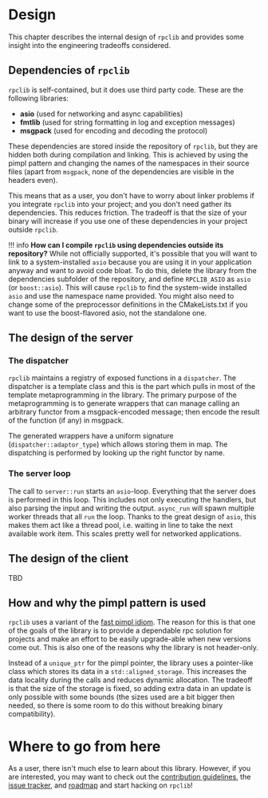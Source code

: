# Design

This chapter describes the internal design of `rpclib` and provides some insight into the
engineering tradeoffs considered.

## Dependencies of `rpclib`

`rpclib` is self-contained, but it does use third party code. These are the following libraries:

  * **asio** (used for networking and async capabilities)
  * **fmtlib** (used for string formatting in log and exception messages)
  * **msgpack** (used for encoding and decoding the protocol)

These dependencies are stored inside the repository of `rpclib`, but they are hidden both during
compilation and linking. This is achieved by using the pimpl pattern and changing the names of the
namespaces in their source files (apart from `msgpack`, none of the dependencies are visible in the
headers even).

This means that as a user, you don't have to worry about linker problems if you integrate `rpclib`
into your project; and you don't need gather its dependencies. This reduces friction. The tradeoff
is that the size of your binary will increase if you use one of these dependencies in your project
outside `rpclib`.

!!! info
    **How can I compile `rpclib` using dependencies outside its repository?** While not officially
    supported, it's possible that you will want to link to a system-installed `asio` because you
    are using it in your application anyway and want to avoid code bloat. To do this, delete the
    library from the dependencies subfolder of the repository, and define `RPCLIB_ASIO` as `asio`
    (or `boost::asio`). This will cause `rpclib` to find the system-wide installed `asio` and use
    the namespace name provided. You might also need to change some of the preprocessor definitions
    in the CMakeLists.txt if you want to use the boost-flavored asio, not the standalone one.

## The design of the server

### The dispatcher

`rpclib` maintains a registry of exposed functions in a `dispatcher`. The dispatcher is a template
class and this is the part which pulls in most of the template metaprogramming in the library. The primary purpose of the metaprogramming is to generate wrappers that can manage calling an arbitrary functor from a msgpack-encoded message; then encode the result of the function (if any) in msgpack.

The generated wrappers have a uniform signature (`dispatcher::adaptor_type`) which allows storing
them in map. The dispatching is performed by looking up the right functor by name.

### The server loop

The call to `server::run` starts an `asio`-loop. Everything that the server does is performed in
this loop. This includes not only executing the handlers, but also parsing the input and writing
the output. `async_run` will spawn multiple worker threads that all `run` the loop. Thanks to the
great design of `asio`, this makes them act like a thread pool, i.e. waiting in line to take the
next available work item. This scales pretty well for networked applications.

## The design of the client

TBD

## How and why the pimpl pattern is used

`rpclib` uses a variant of the [fast pimpl idiom](http://www.gotw.ca/gotw/028.htm). The reason for
this is that one of the goals of the library is to provide a dependable rpc solution for projects
and make an effort to be easily upgrade-able when new versions come out. This is also one of the
reasons why the library is not header-only.

Instead of a `unique_ptr` for the pimpl pointer, the library uses a pointer-like class which stores
its data in a `std::aligned_storage`. This increases the data locality during the calls and reduces
dynamic allocation. The tradeoff is that the size of the storage is fixed, so adding extra data in an update is only possible with some bounds (the sizes used are a bit bigger then needed, so there is some room to do this without breaking binary compatibility).

# Where to go from here

As a user, there isn't much else to learn about this library. However, if you are interested, you may
want to check out the [contribution guidelines](contributing.md), the [issue tracker](https://waffle.io/rpclib/rpclib), and [roadmap](roadmap.md) and start hacking on `rpclib`!

